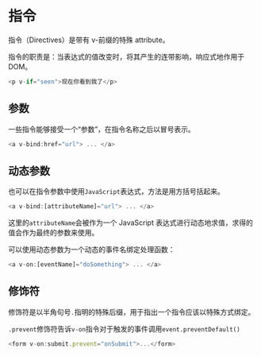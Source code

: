 # 指令

指令（Directives）是带有 v-前缀的特殊 attribute。<br>

指令的职责是：当表达式的值改变时，将其产生的连带影响，响应式地作用于 DOM。

```javascript
<p v-if="seen">现在你看到我了</p>
```

## 参数

一些指令能够接受一个“参数”，在指令名称之后以冒号表示。

```javascript
<a v-bind:href="url"> ... </a>
```

## 动态参数

也可以在指令参数中使用`JavaScript`表达式，方法是用方括号括起来。

```javascript
<a v-bind:[attributeName]="url"> ... </a>
```

这里的`attributeName`会被作为一个 JavaScript 表达式进行动态地求值，求得的值会作为最终的参数来使用。<br>

可以使用动态参数为一个动态的事件名绑定处理函数：

```javascript
<a v-on:[eventName]="doSomething"> ... </a>
```

## 修饰符

修饰符是以半角句号`.`指明的特殊后缀，用于指出一个指令应该以特殊方式绑定。

`.prevent`修饰符告诉`v-on`指令对于触发的事件调用`event.preventDefault()`

```javascript
<form v-on:submit.prevent="onSubmit">...</form>
```
